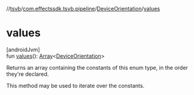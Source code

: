 //[tsvb](../../../index.md)/[com.effectssdk.tsvb.pipeline](../index.md)/[DeviceOrientation](index.md)/[values](values.md)

# values

[androidJvm]\
fun [values](values.md)(): [Array](https://kotlinlang.org/api/latest/jvm/stdlib/kotlin/-array/index.html)&lt;[DeviceOrientation](index.md)&gt;

Returns an array containing the constants of this enum type, in the order they're declared.

This method may be used to iterate over the constants.
